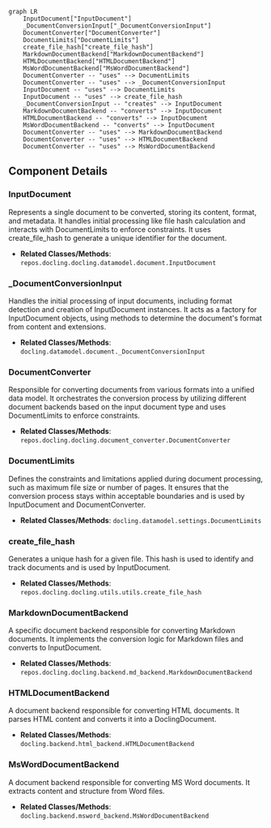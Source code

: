 ```mermaid
graph LR
    InputDocument["InputDocument"]
    _DocumentConversionInput["_DocumentConversionInput"]
    DocumentConverter["DocumentConverter"]
    DocumentLimits["DocumentLimits"]
    create_file_hash["create_file_hash"]
    MarkdownDocumentBackend["MarkdownDocumentBackend"]
    HTMLDocumentBackend["HTMLDocumentBackend"]
    MsWordDocumentBackend["MsWordDocumentBackend"]
    DocumentConverter -- "uses" --> DocumentLimits
    DocumentConverter -- "uses" --> _DocumentConversionInput
    InputDocument -- "uses" --> DocumentLimits
    InputDocument -- "uses" --> create_file_hash
    _DocumentConversionInput -- "creates" --> InputDocument
    MarkdownDocumentBackend -- "converts" --> InputDocument
    HTMLDocumentBackend -- "converts" --> InputDocument
    MsWordDocumentBackend -- "converts" --> InputDocument
    DocumentConverter -- "uses" --> MarkdownDocumentBackend
    DocumentConverter -- "uses" --> HTMLDocumentBackend
    DocumentConverter -- "uses" --> MsWordDocumentBackend
```

## Component Details

### InputDocument
Represents a single document to be converted, storing its content, format, and metadata. It handles initial processing like file hash calculation and interacts with DocumentLimits to enforce constraints. It uses create_file_hash to generate a unique identifier for the document.
- **Related Classes/Methods**: `repos.docling.docling.datamodel.document.InputDocument`

### _DocumentConversionInput
Handles the initial processing of input documents, including format detection and creation of InputDocument instances. It acts as a factory for InputDocument objects, using methods to determine the document's format from content and extensions.
- **Related Classes/Methods**: `docling.datamodel.document._DocumentConversionInput`

### DocumentConverter
Responsible for converting documents from various formats into a unified data model. It orchestrates the conversion process by utilizing different document backends based on the input document type and uses DocumentLimits to enforce constraints.
- **Related Classes/Methods**: `repos.docling.docling.document_converter.DocumentConverter`

### DocumentLimits
Defines the constraints and limitations applied during document processing, such as maximum file size or number of pages. It ensures that the conversion process stays within acceptable boundaries and is used by InputDocument and DocumentConverter.
- **Related Classes/Methods**: `docling.datamodel.settings.DocumentLimits`

### create_file_hash
Generates a unique hash for a given file. This hash is used to identify and track documents and is used by InputDocument.
- **Related Classes/Methods**: `repos.docling.docling.utils.utils.create_file_hash`

### MarkdownDocumentBackend
A specific document backend responsible for converting Markdown documents. It implements the conversion logic for Markdown files and converts to InputDocument.
- **Related Classes/Methods**: `repos.docling.docling.backend.md_backend.MarkdownDocumentBackend`

### HTMLDocumentBackend
A document backend responsible for converting HTML documents. It parses HTML content and converts it into a DoclingDocument.
- **Related Classes/Methods**: `docling.backend.html_backend.HTMLDocumentBackend`

### MsWordDocumentBackend
A document backend responsible for converting MS Word documents. It extracts content and structure from Word files.
- **Related Classes/Methods**: `docling.backend.msword_backend.MsWordDocumentBackend`
